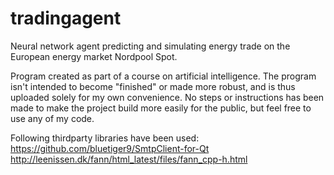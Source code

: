 tradingagent
============

Neural network agent predicting and simulating energy trade on the European energy market Nordpool Spot.

Program created as part of a course on artificial intelligence. The program isn't intended to become "finished" or made 
more robust, and is thus uploaded solely for my own convenience. No steps or instructions has been made to make the project
build more easily for the public, but feel free to use any of my code.

Following thirdparty libraries have been used:
https://github.com/bluetiger9/SmtpClient-for-Qt
http://leenissen.dk/fann/html_latest/files/fann_cpp-h.html
